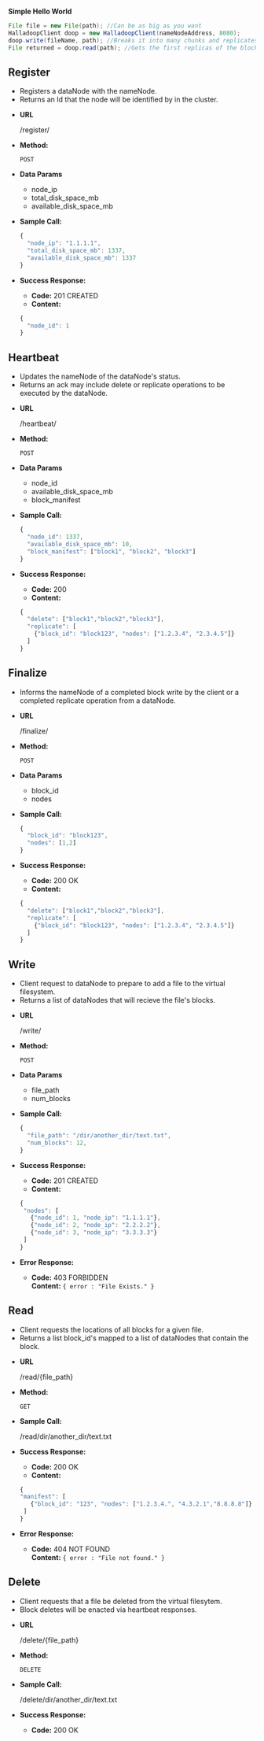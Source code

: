 **Simple Hello World**
  ``` java
  File file = new File(path); //Can be as big as you want
  HalladoopClient doop = new HalladoopClient(nameNodeAddress, 8080);
  doop.write(fileName, path); //Breaks it into many chunks and replicates 3 times
  File returned = doop.read(path); //Gets the first replicas of the blocks and builds your file and returns it
  ```

**Register**
----
  - Registers a dataNode with the nameNode.
  - Returns an Id that the node will be identified by in the cluster.

* **URL**

  /register/

* **Method:**

  `POST`

* **Data Params**

  - node_ip
  - total_disk_space_mb
  - available_disk_space_mb

* **Sample Call:**

  ```javascript
  {
    "node_ip": "1.1.1.1",
    "total_disk_space_mb": 1337,
    "available_disk_space_mb": 1337
  }
  ```

* **Success Response:**

  * **Code:** 201 CREATED <br />
  * **Content:**
  ```javascript
  {
    "node_id": 1
  }
  ```


**Heartbeat**
----
  - Updates the nameNode of the dataNode's status.
  - Returns an ack may include delete or replicate operations to be executed by the dataNode.

* **URL**

  /heartbeat/

* **Method:**

  `POST`

* **Data Params**

  - node_id
  - available_disk_space_mb
  - block_manifest

* **Sample Call:**
  ```javascript
  {
    "node_id": 1337,
    "available_disk_space_mb": 10,
    "block_manifest": ["block1", "block2", "block3"]
  }
  ```

* **Success Response:**

  * **Code:** 200 <br />
  * **Content:**
  ```javascript
  {
    "delete": ["block1","block2","block3"],
    "replicate": [
      {"block_id": "block123", "nodes": ["1.2.3.4", "2.3.4.5"]}
    ]
  }
  ```
  

**Finalize**
----
  - Informs the nameNode of a completed block write by the client or a completed replicate operation from a dataNode.

* **URL**

  /finalize/

* **Method:**

  `POST`

* **Data Params**

  - block_id
  - nodes

* **Sample Call:**
  ```javascript
  {
    "block_id": "block123",
    "nodes": [1,2]
  }
  ```

* **Success Response:**

  * **Code:** 200 OK <br />
  * **Content:**
  ```javascript
  {
    "delete": ["block1","block2","block3"],
    "replicate": [
      {"block_id": "block123", "nodes": ["1.2.3.4", "2.3.4.5"]}
    ]
  }
  ```


**Write**
----
  - Client request to dataNode to prepare to add a file to the virtual filesystem.
  - Returns a list of dataNodes that will recieve the file's blocks.

* **URL**

  /write/

* **Method:**

  `POST`

* **Data Params**

  - file_path
  - num_blocks

* **Sample Call:**

  ```javascript
  {
    "file_path": "/dir/another_dir/text.txt",
    "num_blocks": 12,
  }
  ```

* **Success Response:**

  * **Code:** 201 CREATED <br />
  * **Content:**
   ```javascript
  {
    "nodes": [
      {"node_id": 1, "node_ip": "1.1.1.1"},
      {"node_id": 2, "node_ip": "2.2.2.2"},
      {"node_id": 3, "node_ip": "3.3.3.3"}
    ]
  }
  ```

* **Error Response:**

  * **Code:** 403 FORBIDDEN <br />
    **Content:** `{ error : "File Exists." }`


**Read**
----
  - Client requests the locations of all blocks for a given file.
  - Returns a list block_id's mapped to a list of dataNodes that contain the block.

* **URL**

  /read/{file_path}

* **Method:**

  `GET`

* **Sample Call:**

  /read/dir/another_dir/text.txt

* **Success Response:**

  * **Code:** 200 OK <br />
  * **Content:**
   ```javascript
  {
  "manifest": [
      {"block_id": "123", "nodes": ["1.2.3.4.", "4.3.2.1","8.8.8.8"]}
    ]
  }
  ```

* **Error Response:**

  * **Code:** 404 NOT FOUND <br />
    **Content:** `{ error : "File not found." }`


**Delete**
----
  - Client requests that a file be deleted from the virtual filesytem.
  - Block deletes will be enacted via heartbeat responses.

* **URL**

  /delete/{file_path}

* **Method:**

  `DELETE`


* **Sample Call:**

  /delete/dir/another_dir/text.txt

* **Success Response:**

  * **Code:** 200 OK <br />

  
